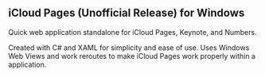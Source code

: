 ## iCloud Pages (Unofficial Release) for Windows
Quick web application standalone for iCloud Pages, Keynote, and Numbers.

Created with C# and XAML for simplicity and ease of use.
Uses Windows Web Views and work reroutes to make iCloud Pages work properly within a application.
